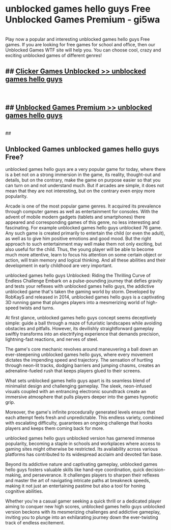 # unblocked games hello guys Free Unblocked Games Premium - gi5wa <br>
<br>
Play now a popular and interesting unblocked games hello guys Free games. If you are looking for free games for school and office, then our Unblocked Games WTF site will help you. You can choose cool, crazy and exciting unblocked games of different genres!


## ##  [Clicker Games Unblocked >> unblocked games hello guys](http://freeplayer.one?title=unblocked_games_hello_guys&ref=M1)
  <br>

##  ## [Unblocked Games Premium >> unblocked games hello guys](http://freeplayer.one?title=unblocked_games_hello_guys&ref=M1)
  <br>
  ##



## Unblocked Games unblocked games hello guys Free?

unblocked games hello guys are a very popular game for today, where there is a bet not on a strong immersion in the game, its reality, thought-out and details, but on the contrary, make the game on purpose easier so that you can turn on and not understand much. But if arcades are simple, it does not mean that they are not interesting, but on the contrary even enjoy more popularity.

Arcade is one of the most popular game genres. It acquired its prevalence through computer games as well as entertainment for consoles. With the advent of mobile modern gadgets (tablets and smartphones) there appeared and corresponding games of this genre, no less interesting and fascinating. For example unblocked games hello guys unblocked 76 game. Any such game is created primarily to entertain the child (or even the adult), as well as to give him positive emotions and good mood. But the right approach to such entertainment may well make them not only exciting, but also useful for the child. Thus, the young player will be able to become much more attentive, learn to focus his attention on some certain object or action, will train memory and logical thinking. And all these abilities and their development in early childhood are very important.

unblocked games hello guys Unblocked: Riding the Thrilling Curve of Endless Challenge
Embark on a pulse-pounding journey that defies gravity and tests your reflexes with unblocked games hello guys, the addictive unblocked game that's taken the gaming world by storm. Developed by RobKayS and released in 2014, unblocked games hello guys is a captivating 3D running game that plunges players into a mesmerizing world of high-speed twists and turns.

At first glance, unblocked games hello guys concept seems deceptively simple: guide a ball through a maze of futuristic landscapes while avoiding obstacles and pitfalls. However, its devilishly straightforward gameplay swiftly transforms into an electrifying experience that demands precision, lightning-fast reactions, and nerves of steel.

The game's core mechanic revolves around maneuvering a ball down an ever-steepening unblocked games hello guys, where every movement dictates the impending speed and trajectory. The sensation of hurtling through neon-lit tracks, dodging barriers and jumping chasms, creates an adrenaline-fueled rush that keeps players glued to their screens.

What sets unblocked games hello guys apart is its seamless blend of minimalist design and challenging gameplay. The sleek, neon-infused visuals coupled with an entrancing electronic soundtrack create an immersive atmosphere that pulls players deeper into the games hypnotic grip.

Moreover, the game's infinite procedurally generated levels ensure that each attempt feels fresh and unpredictable. This endless variety, combined with escalating difficulty, guarantees an ongoing challenge that hooks players and keeps them coming back for more.

unblocked games hello guys unblocked version has garnered immense popularity, becoming a staple in schools and workplaces where access to gaming sites might otherwise be restricted. Its availability across various platforms has contributed to its widespread acclaim and devoted fan base.

Beyond its addictive nature and captivating gameplay, unblocked games hello guys fosters valuable skills like hand-eye coordination, quick decision-making, and perseverance. It challenges players to sharpen their reflexes and master the art of navigating intricate paths at breakneck speeds, making it not just an entertaining pastime but also a tool for honing cognitive abilities.

Whether you're a casual gamer seeking a quick thrill or a dedicated player aiming to conquer new high scores, unblocked games hello guys unblocked version beckons with its mesmerizing challenges and addictive gameplay, inviting you to plunge into an exhilarating journey down the ever-twisting track of endless excitement.